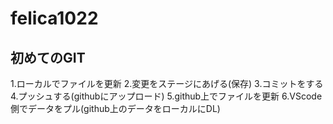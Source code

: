 # felica1022
## 初めてのGIT
1.ローカルでファイルを更新
2.変更をステージにあげる(保存)
3.コミットをする
4.プッシュする(githubにアップロード)
5.github上でファイルを更新
6.VScode側でデータをプル(github上のデータをローカルにDL)
